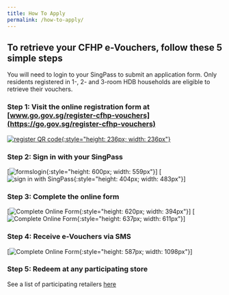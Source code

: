 ```yaml
---
title: How To Apply
permalink: /how-to-apply/
---
```

## To retrieve your CFHP e-Vouchers, follow these 5 simple steps
You will need to login to your SingPass to submit an application form. Only residents registered in 1-, 2- and 3-room HDB households are eligible to retrieve their vouchers.

### Step 1: Visit the online registration form at [www.go.gov.sg/register-cfhp-vouchers](https://go.gov.sg/register-cfhp-vouchers)

[![register QR code](/images/register-QR-SVG.svg){:style="height: 236px; width: 236px"}](https://go.gov.sg/register-cfhp-vouchers)

### Step 2: Sign in with your SingPass

[![formslogin](/images/Step2-formsglogin.jpg){:style="height: 600px; width: 559px"}] [![sign in with SingPass](/images/step2-singpasslogin.jpg){:style="height: 404px; width: 483px"}]

### Step 3: Complete the online form

[![Complete Online Form](/images/step3-completeform.jpg){:style="height: 620px; width: 394px"}] [![Complete Online Form](/images/step3-mobileotp.jpg){:style="height: 637px; width: 611px"}]

### Step 4: Receive e-Vouchers via SMS

[![Complete Online Form](/images/Step4-receive-vouchers.png){:style="height: 587px; width: 1098px"}]

### Step 5: Redeem at any participating store

See a list of participating retailers [here](/retailers/list-of-retailers/)
